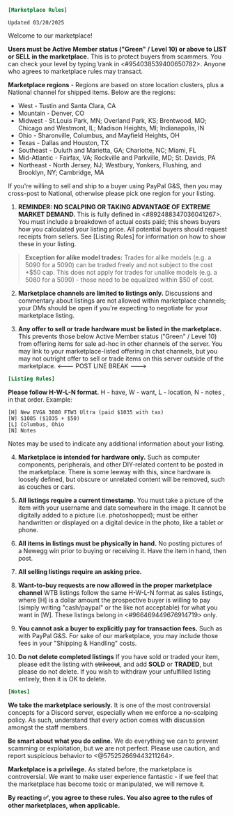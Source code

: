 ```ini
[Marketplace Rules]
```
`Updated 03/20/2025`

Welcome to our marketplace!

**Users must be Active Member status ("Green" / Level 10) or above to LIST or SELL in the marketplace.** This is to protect buyers from scammers. You can check your level by typing \rank in <#954038539400650782>. Anyone who agrees to marketplace rules may transact.

**Marketplace regions** - Regions are based on store location clusters, plus a National channel for shipped items. Below are the regions:
* West - Tustin and Santa Clara, CA
* Mountain - Denver, CO
* Midwest - St.Louis Park, MN; Overland Park, KS; Brentwood, MO; Chicago and Westmont, IL; Madison Heights, MI; Indianapolis, IN
* Ohio - Sharonville, Columbus, and Mayfield Heights, OH
* Texas - Dallas and Houston, TX
* Southeast - Duluth and Marietta, GA; Charlotte, NC; Miami, FL
* Mid-Atlantic - Fairfax, VA; Rockville and Parkville, MD;  St. Davids, PA
* Northeast - North Jersey, NJ; Westbury, Yonkers, Flushing, and Brooklyn, NY; Cambridge, MA

If you're willing to sell and ship to a buyer using PayPal G&S, then you may cross-post to National, otherwise please pick one region for your listing.

1. **REMINDER: NO SCALPING OR TAKING ADVANTAGE OF EXTREME MARKET DEMAND.**
This is fully defined in <#892488347036041267>. You must include a breakdown of actual costs paid; this shows buyers how you calculated your listing price. All potential buyers should request receipts from sellers. See [Listing Rules] for information on how to show these in your listing.

> **Exception for alike model trades:** Trades for alike models (e.g. a 5090 for a 5090) can be traded freely and not subject to the cost +$50 cap. This does not apply for trades for unalike models (e.g. a 5080 for a 5090) - those need to be equalized within $50 of cost.

2. **Marketplace channels are limited to listings only.** Discussions and commentary about listings are not allowed within marketplace channels; your DMs should be open if you're expecting to negotiate for your marketplace listing.

3. **Any offer to sell or trade hardware must be listed in the marketplace.** This prevents those below Active Member status ("Green" / Level 10) from offering items for sale ad-hoc in other channels of the server. You may link to your marketplace-listed offering in chat channels, but you may not outright offer to sell or trade items on this server outside of the marketplace.
<--- POST LINE BREAK --->
```ini
[Listing Rules]
```
**Please follow H-W-L-N format.** H - have, W - want, L - location, N - notes , in that order. Example:
```
[H] New EVGA 3080 FTW3 Ultra (paid $1035 with tax)
[W] $1085 ($1035 + $50)
[L] Columbus, Ohio
[N] Notes
```
Notes may be used to indicate any additional information about your listing.

4. **Marketplace is intended for hardware only.** Such as computer components, peripherals, and other DIY-related content to be posted in the marketplace. There is some leeway with this, since hardware is loosely defined, but obscure or unrelated content will be removed, such as couches or cars.

5. **All listings require a current timestamp.** You must take a picture of the item with your username and date somewhere in the image. It cannot be digitally added to a picture (i.e. photoshopped); must be either handwritten or displayed on a digital device in the photo, like a tablet or phone.

6. **All items in listings must be physically in hand.** No posting pictures of a Newegg win prior to buying or receiving it. Have the item in hand, then post.

7. **All selling listings require an asking price.**

8. **Want-to-buy requests are now allowed in the proper marketplace channel** WTB listings follow the same H-W-L-N format as sales listings, where [H] is a dollar amount the prospective buyer is willing to pay (simply writing "cash/paypal" or the like not acceptable) for what you want in [W]. These listings belong in <#966469449676914719> only.

9. **You cannot ask a buyer to explicitly pay for transaction fees.** Such as with PayPal G&S. For sake of our marketplace, you may include those fees in your "Shipping & Handling" costs. 

10.  **Do not delete completed listings** If you have sold or traded your item, please edit the listing with ~~strikeout~~, and add **SOLD** or **TRADED**, but please do not delete. If you wish to withdraw your unfulfilled listing entirely, then it is OK to delete.
```ini
[Notes]
```
**We take the marketplace seriously.** It is one of the most controversial concepts for a Discord server, especially when we enforce a no-scalping policy. As such, understand that every action comes with discussion amongst the staff members.

**Be smart about what you do online.** We do everything we can to prevent scamming or exploitation, but we are not perfect. Please use caution, and report suspicious behavior to <@575252669443211264>.

**Marketplace is a privilege.** As stated before, the marketplace is controversial. We want to make user experience fantastic - if we feel that the marketplace has become toxic or manipulated, we will remove it.

**By reacting :white_check_mark:, you agree to these rules. You also agree to the rules of other marketplaces, when applicable.**